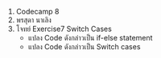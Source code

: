 1. Codecamp 8
2. พรสุดา  นาเลิง
3. โจทย์ 
Exercise7 Switch Cases
    - แปลง Code ดังกล่าวเป็น if-else statement
    - แปลง Code ดังกล่าวเป็น Switch cases
